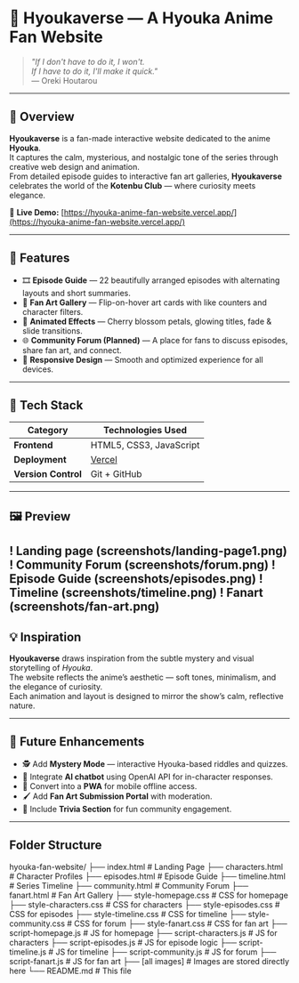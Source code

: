# 🌸 Hyoukaverse — A Hyouka Anime Fan Website

> *"If I don't have to do it, I won't.  
If I have to do it, I'll make it quick."*  
— Oreki Houtarou

---

## 🩵 Overview

**Hyoukaverse** is a fan-made interactive website dedicated to the anime **Hyouka**.  
It captures the calm, mysterious, and nostalgic tone of the series through creative web design and animation.  
From detailed episode guides to interactive fan art galleries, **Hyoukaverse** celebrates the world of the **Kotenbu Club** — where curiosity meets elegance.

🔗 **Live Demo:** [https://hyouka-anime-fan-website.vercel.app/](https://hyouka-anime-fan-website.vercel.app/)

---

## 🌼 Features

- 🎞️ **Episode Guide** — 22 beautifully arranged episodes with alternating layouts and short summaries.  
- 🎨 **Fan Art Gallery** — Flip-on-hover art cards with like counters and character filters.  
- 🌸 **Animated Effects** — Cherry blossom petals, glowing titles, fade & slide transitions.  
-  🌐 **Community Forum (Planned)** — A place for fans to discuss episodes, share fan art, and connect.  
- 🌙 **Responsive Design** — Smooth and optimized experience for all devices.

---

## 🧩 Tech Stack

| Category | Technologies Used |
|-----------|-------------------|
| **Frontend** | HTML5, CSS3, JavaScript |
| **Deployment** | [Vercel](https://vercel.com/) |
| **Version Control** | Git + GitHub |


---

## 🖼️ Preview

! Landing page (screenshots/landing-page1.png)
! Community Forum (screenshots/forum.png)
! Episode Guide (screenshots/episodes.png)
! Timeline (screenshots/timeline.png)
! Fanart (screenshots/fan-art.png)
---

## 💡 Inspiration

**Hyoukaverse** draws inspiration from the subtle mystery and visual storytelling of *Hyouka*.  
The website reflects the anime’s aesthetic — soft tones, minimalism, and the elegance of curiosity.  
Each animation and layout is designed to mirror the show’s calm, reflective nature.

---

## 🔮 Future Enhancements

- 🕵️ Add **Mystery Mode** — interactive Hyouka-based riddles and quizzes.  
- 🤖 Integrate **AI chatbot** using OpenAI API for in-character responses.  
- 📱 Convert into a **PWA** for mobile offline access.  
- 🖌️ Add **Fan Art Submission Portal** with moderation.  
- 🧭 Include **Trivia Section** for fun community engagement.

---
## Folder Structure
hyouka-fan-website/
├── index.html         # Landing Page 
├── characters.html   # Character Profiles 
├── episodes.html     # Episode Guide 
├── timeline.html     # Series Timeline 
├── community.html     # Community Forum 
├── fanart.html   # Fan Art Gallery 
├── style-homepage.css   # CSS for homepage 
├── style-characters.css   # CSS for characters 
├── style-episodes.css   # CSS for episodes 
├── style-timeline.css   # CSS for timeline 
├── style-community.css   # CSS for forum 
├── style-fanart.css       # CSS for fan art 
├── script-homepage.js     # JS for homepage 
├── script-characters.js   # JS for characters 
├── script-episodes.js     # JS for episode logic 
├── script-timeline.js     # JS for timeline 
├── script-community.js    # JS for forum 
├── script-fanart.js       # JS for fan art 
├── [all images] # Images are stored directly here 
└── README.md # This file


